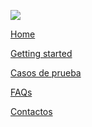 <div class="footer-bar">

  <div class="footer-top-items">

[<img src="../assets/content/Logo_XS2ASandbox.png" class="logo">](https://dev-modelbank-devportal.cloud.adorsys.de/home)

  <div>

[<span class="footer-item"> Home </span>](https://dev-modelbank-devportal.cloud.adorsys.de/home)

[<span class="footer-item">Getting started</span>](https://dev-modelbank-devportal.cloud.adorsys.de/getting-started)

[<span class="footer-item">Casos de prueba</span>](https://dev-modelbank-devportal.cloud.adorsys.de/test-cases/redirect)

[<span class="footer-item">FAQs</span>](https://dev-modelbank-devportal.cloud.adorsys.de/page/faq)

[<span class="footer-item">Contactos</span>](https://dev-modelbank-devportal.cloud.adorsys.de/page)

  </div>
  </div>

  <div class ="social-media">

[<i class="social-media-icon fab fa-facebook-f"></i>](https://www.facebook.com/adorsysGmbH)
[<i class="social-media-icon fab fa-twitter"></i>](https://twitter.com/adorsys)
[<i class="social-media-icon fab fa-xing"></i>](https://www.xing.com/companies/adorsysgmbh%26cokg)
[<i class="social-media-icon fab fa-linkedin-in"></i>](https://www.linkedin.com/company/adorsys)

  </div>

</div>

